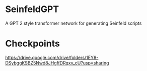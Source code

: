 # SeinfeldGPT
 A GPT 2 style transformer network for generating Seinfeld scripts

# Checkpoints
https://drive.google.com/drive/folders/1EY8-DSybggKSBZ5Nwd8JHgffDRqxv_cU?usp=sharing
